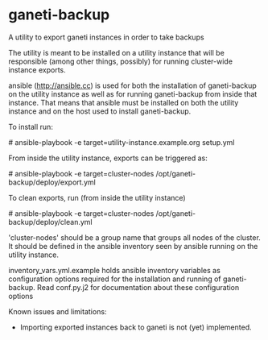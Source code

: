 ganeti-backup
=============

A utility to export ganeti instances in order to take backups

The utility is meant to be installed on a utility instance that
will be responsible (among other things, possibly) for running
cluster-wide instance exports.

ansible (http://ansible.cc) is used for both the installation of
ganeti-backup on the utility instance as well as for running
ganeti-backup from inside that instance. That means that ansible
must be installed on both the utility instance and on the host
used to install ganeti-backup.

To install run:

\# ansible-playbook -e target=utility-instance.example.org setup.yml

From inside the utility instance, exports can be triggered as:

\# ansible-playbook -e target=cluster-nodes /opt/ganeti-backup/deploy/export.yml

To clean exports, run (from inside the utility instance)

\# ansible-playbook -e target=cluster-nodes /opt/ganeti-backup/deploy/clean.yml

'cluster-nodes' should be a group name that groups all nodes 
of the cluster. It should be defined in the ansible inventory
seen by ansible running on the utility instance.

inventory_vars.yml.example holds ansible inventory variables
as configuration options required for the installation and
running of ganeti-backup. Read conf.py.j2 for documentation
about these configuration options

Known issues and limitations:
* Importing exported instances back to ganeti is not (yet) implemented.
